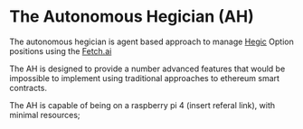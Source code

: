 # The Autonomous Hegician (AH)

The autonomous hegician is agent based approach to manage [Hegic](https://www.hegic.co/)  Option positions using the [Fetch.ai](https://www.fetch.ai/)

The AH is designed to provide a number advanced features that would be impossible to implement using traditional approaches to ethereum smart contracts.

The AH is capable of being on a raspberry pi 4 (insert referal link), with minimal resources;

